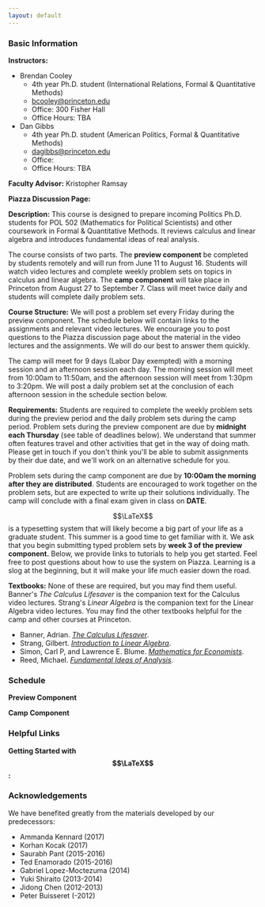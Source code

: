 ```yaml
---
layout: default
---
```


### Basic Information

**Instructors:** 

- Brendan Cooley
    - 4th year Ph.D. student (International Relations, Formal & Quantitative Methods)
    - [bcooley@princeton.edu](mailto:bcooley@princeton.edu) 
    - Office: 300 Fisher Hall
    - Office Hours: TBA
- Dan Gibbs
    - 4th year Ph.D. student (American Politics, Formal & Quantitative Methods)
    - [dagibbs@princeton.edu](mailto:dagibbs@princeton.edu)
    - Office:
    - Office Hours: TBA

**Faculty Advisor:** Kristopher Ramsay

**Piazza Discussion Page:**

**Description:** This course is designed to prepare incoming Politics Ph.D. students for POL 502 (Mathematics for Political Scientists) and other coursework in Formal & Quantitative Methods. It reviews calculus and linear algebra and introduces fundamental ideas of real analysis.

The course consists of two parts. The **preview component** be completed by students remotely and will run from June 11 to August 16. Students will watch video lectures and complete weekly problem sets on topics in calculus and linear algebra. The **camp component** will take place in Princeton from August 27 to September 7. Class will meet twice daily and students will complete daily problem sets.

**Course Structure:** We will post a problem set every Friday during the preview component. The schedule below will contain links to the assignments and relevant video lectures. We encourage you to post questions to the Piazza discussion page about the material in the video lectures and the assignments. We will do our best to answer them quickly.

The camp will meet for 9 days (Labor Day exempted) with a morning session and an afternoon session each day. The morning session will meet from 10:00am to 11:50am, and the afternoon session will meet from 1:30pm to 3:20pm. We will post a daily problem set at the conclusion of each afternoon session in the schedule section below.

**Requirements:** Students are required to complete the weekly problem sets during the preview period and the daily problem sets during the camp period. Problem sets during the preview component are due by **midnight each Thursday** (see table of deadlines below). We understand that summer often features travel and other activities that get in the way of doing math. Please get in touch if you don't think you'll be able to submit assignments by their due date, and we'll work on an alternative schedule for you. 

Problem sets during the camp component are due by **10:00am the morning after they are distributed**. Students are encouraged to work together on the problem sets, but are expected to write up their solutions individually. The camp will conclude with a final exam given in class on **DATE**.

$$\LaTeX$$ is a typesetting system that will likely become a big part of your life as a graduate student. This summer is a good time to get familiar with it. We ask that you begin submitting typed problem sets by **week 3 of the preview component.** Below, we provide links to tutorials to help you get started. Feel free to post questions about how to use the system on Piazza. Learning is a slog at the beginning, but it will make your life much easier down the road. 

**Textbooks:** None of these are required, but you may find them useful. Banner's *The Calculus Lifesaver* is the companion text for the Calculus video lectures. Strang's *Linear Algebra* is the companion text for the Linear Algebra video lectures. You may find the other textbooks helpful for the camp and other courses at Princeton.

- Banner, Adrian. [*The Calculus Lifesaver*](https://www.amazon.com/Calculus-Lifesaver-Tools-Princeton-Guides/dp/0691130884).
- Strang, Gilbert. [*Introduction to Linear Algebra*](https://www.amazon.com/Introduction-Linear-Algebra-Gilbert-Strang/dp/0980232775/ref=sr_1_1?ie=UTF8&qid=1525308498&sr=8-1&keywords=gilbert+strang+linear+algebra).
- Simon, Carl P, and Lawrence E. Blume. [*Mathematics for Economists*](https://www.amazon.com/Mathematics-Economists-Carl-P-Simon/dp/0393957330/ref=sr_1_2?s=books&ie=UTF8&qid=1525308603&sr=1-2&keywords=mathematics+for+economists+simon+and+blume).
- Reed, Michael. [*Fundamental Ideas of Analysis*](https://www.amazon.com/Fundamental-Ideas-Analysis-Michael-Reed/dp/0471159964/ref=sr_1_1?ie=UTF8&qid=1525308705&sr=8-1&keywords=fundamental+ideas+of+analysis).

### Schedule

**Preview Component**

**Camp Component**

### Helpful Links

**Getting Started with $$\LaTeX$$:**

### Acknowledgements

We have benefited greatly from the materials developed by our predecessors:

- Ammanda Kennard (2017)
- Korhan Kocak (2017)
- Saurabh Pant (2015-2016)
- Ted Enamorado (2015-2016)
- Gabriel Lopez-Moctezuma (2014)
- Yuki Shiraito (2013-2014)
- Jidong Chen (2012-2013)
- Peter Buisseret (-2012)
